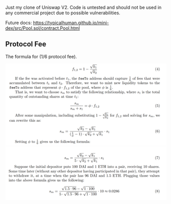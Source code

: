 Just my clone of Uniswap V2. Code is untested and should not be used in any commercial project due to possible vulnerabilities.

Future docs:
https://typicalhuman.github.io/mini-dex/src/Pool.sol/contract.Pool.html

## Protocol Fee

The formula for (1/6 protocol fee).

![ProtocolFee](./images/protocolFee0.png)
![ProtocolFee](./images/protocolFee1.png)
